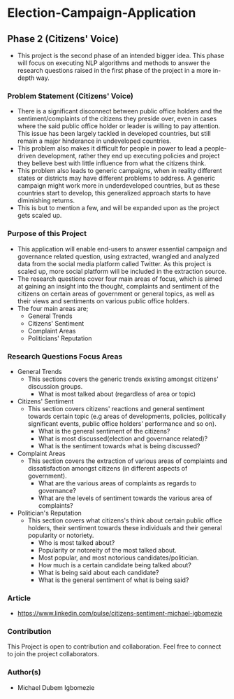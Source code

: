 # Election-Campaign-Application

## Phase 2 (Citizens' Voice)
+ This project is the second phase of an intended bigger idea. This phase will focus on executing NLP algorithms and methods to answer the research questions raised in the first phase of the project in a more in-depth way.  

### Problem Statement (Citizens' Voice)
+ There is a significant disconnect between public office holders and the sentiment/complaints of the citizens they preside over, even in cases where the said public office holder or leader is willing to pay attention. This issue has been largely tackled in developed countries, but still remain a major hinderance in undeveloped countries.
+ This problem also makes it difficult for people in power to lead a people-driven development, rather they end up executing policies and project they believe best with little influence from what the citizens think.
+ This problem also leads to generic campaigns, when in reality different states or districts may have different problems to address. A generic campaign might work more in underdeveloped countries, but as these countries start to develop, this generalized approach starts to have diminishing returns.
+ This is but to mention a few, and will be expanded upon as the project gets scaled up.

### Purpose of this Project 
+ This application will enable end-users to answer essential campaign and governance related question, using extracted, wrangled and analyzed data from the social media platform called Twitter. As this project is scaled up, more social platform will be included in the extraction source.
+ The research questions cover four main areas of focus, which is aimed at gaining an insight into the thought, complaints and sentiment of the citizens on certain areas of government or general topics, as well as their views and sentiments on various public office holders.
+ The four main areas are;
    - General Trends
    - Citizens' Sentiment
    - Complaint Areas
    - Politicians' Reputation

### Research Questions Focus Areas
+ General Trends
    - This sections covers the generic trends existing amongst citizens' discussion groups.
        - What is most talked about (regardless of area or topic)
+ Citizens' Sentiment
    - This section covers citizens' reactions and general sentiment towards certain topic (e.g areas of developments, policies, politically significant events, public office holders' performance and so on).
        - What is the general sentiment of the citizens?
		- What is most discussed(election and governance related)?
		- What is the sentiment towards what is being discussed? 
+ Complaint Areas
    - This section covers the extraction of various areas of complaints and dissatisfaction amongst citizens (in different aspects of government).
        - What are the various areas of complaints as regards to governance?
		- What are the levels of sentiment towards the various area of complaints?
+ Politician's Reputation
    - This section covers what citizens's think about certain public office holders, their sentiment towards these individuals and their general popularity or notoriety.
        - Who is most talked about?
		- Popularity or notoreity of the most talked about.
		- Most popular, and most notorious candidates/politician.
		- How much is a certain candidate being talked about?
		- What is being said about each candidate?
		- What is the general sentiment of what is being said?

### Article
+ https://www.linkedin.com/pulse/citizens-sentiment-michael-igbomezie

### Contribution
This Project is open to contribution and collaboration. Feel free to connect to join the project collaborators.

### Author(s)
+ Michael Dubem Igbomezie
